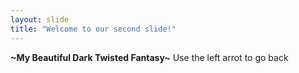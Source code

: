 ```yaml
---
layout: slide
title: "Welcome to our second slide!"
---
```

**~My Beautiful Dark Twisted Fantasy~**
Use the left arrot to go back
